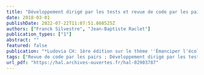 ```yaml
---
title: "Développement dirigé par les tests et revue de code par les pairs pour l'apprentissage de la programmation"
date: 2018-03-01
publishDate: 2022-07-22T11:07:51.868525Z
authors: ["Franck Silvestre", "Jean-Baptiste Raclet"]
publication_types: ["1"]
abstract: ""
featured: false
publication: "*Ludovia CH: 1ère édition sur le thème ''Émanciper l'école et la société avec le numérique ?''*"
tags: ["Revue de code par les pairs ; Développement dirigé par les tests ; Apprentissage de la programmation ; Évaluation par les pairs"]
url_pdf: "https://hal.archives-ouvertes.fr/hal-02903787"
---
```


